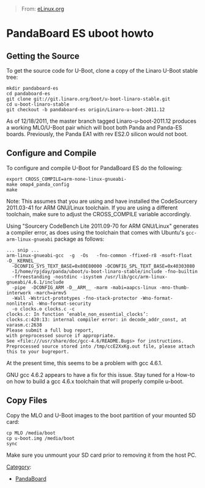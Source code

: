 > From: [eLinux.org](http://eLinux.org/PandaBoard_ES_uboot_howto "http://eLinux.org/PandaBoard_ES_uboot_howto")


# PandaBoard ES uboot howto



## Getting the Source

To get the source code for U-Boot, clone a copy of the Linaro U-Boot
stable tree:

    mkdir pandaboard-es
    cd pandaboard-es
    git clone git://git.linaro.org/boot/u-boot-linaro-stable.git
    cd u-boot-linaro-stable
    git checkout -b pandaboard-es origin/Linaro-u-boot-2011.12

As of 12/18/2011, the master branch tagged Linaro-u-boot-2011.12
produces a working MLO/U-Boot pair which will boot both Panda and
Panda-ES boards. Previously, the Panda EA1 with rev ES2.0 silicon would
not boot.

## Configure and Compile

To configure and compile U-Boot for PandaBoard ES do the following:

    export CROSS_COMPILE=arm-none-linux-gnueabi-
    make omap4_panda_config
    make

Note: This assumes that you are using and have installed the
CodeSourcery 2011.03-41 for ARM GNU/Linux toolchain. If you are using a
different toolchain, make sure to adjust the CROSS\_COMPILE variable
accordingly.

Using "Sourcery CodeBench Lite 2011.09-70 for ARM GNU/Linux" generates a
compiler error, as does using the toolchain that comes with Ubuntu's
`gcc-arm-linux-gnueabi` package as follows:

    ... snip ...
    arm-linux-gnueabi-gcc  -g  -Os   -fno-common -ffixed-r8 -msoft-float  -D__KERNEL__
      -DCONFIG_SYS_TEXT_BASE=0x80E80000 -DCONFIG_SPL_TEXT_BASE=0x40303080
      -I/home/rpjday/panda/uboot/u-boot-linaro-stable/include -fno-builtin
      -ffreestanding -nostdinc -isystem /usr/lib/gcc/arm-linux-gnueabi/4.6.1/include
      -pipe  -DCONFIG_ARM -D__ARM__ -marm -mabi=aapcs-linux -mno-thumb-interwork -march=armv5
      -Wall -Wstrict-prototypes -fno-stack-protector -Wno-format-nonliteral -Wno-format-security
      -o clocks.o clocks.c -c
    clocks.c: In function ‘enable_non_essential_clocks’:
    clocks.c:420:13: internal compiler error: in decode_addr_const, at varasm.c:2638
    Please submit a full bug report,
    with preprocessed source if appropriate.
    See <file:///usr/share/doc/gcc-4.6/README.Bugs> for instructions.
    Preprocessed source stored into /tmp/ccE2XxKg.out file, please attach this to your bugreport.

At the present time, this seems to be a problem with gcc 4.6.1.

GNU gcc 4.6.2 appears to have a fix for this issue. Stay tuned for a
How-to on how to build a gcc 4.6.x toolchain that will properly compile
u-boot.



## Copy Files

Copy the MLO and U-Boot images to the boot partition of your mounted SD
card:

    cp MLO /media/boot
    cp u-boot.img /media/boot
    sync

Make sure you unmount your SD card prior to removing it from the host
PC.


[Category](http://eLinux.org/Special:Categories "Special:Categories"):

-   [PandaBoard](http://eLinux.org/Category:PandaBoard "Category:PandaBoard")

